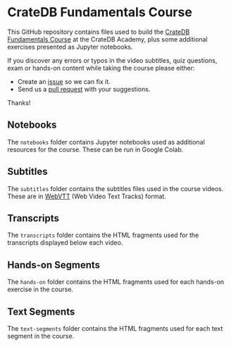 # CrateDB Fundamentals Course

This GitHub repository contains files used to build the [CrateDB Fundamentals Course](https://learn.cratedb.com/course-overview) at the CrateDB Academy, plus some additional exercises presented as Jupyter notebooks.

If you discover any errors or typos in the video subtitles, quiz questions, exam or hands-on content while taking the course please either:

* Create an [issue](https://github.com/crate/academy-fundamentals-course/issues) so we can fix it.
* Send us a [pull request](https://github.com/crate/academy-fundamentals-course/pulls) with your suggestions.

Thanks!

## Notebooks

The `notebooks` folder contains Jupyter notebooks used as additional resources for the course.  These can be run in Google Colab.

## Subtitles

The `subtitles` folder contains the subtitles files used in the course videos.  These are in [WebVTT](https://en.wikipedia.org/wiki/WebVTT) (Web Video Text Tracks) format.

## Transcripts

The `transcripts` folder contains the HTML fragments used for the transcripts displayed below each video.

## Hands-on Segments

The `hands-on` folder contains the HTML fragments used for each hands-on exercise in the course.

## Text Segments

The `text-segments` folder contains the HTML fragments used for each text segment in the course.